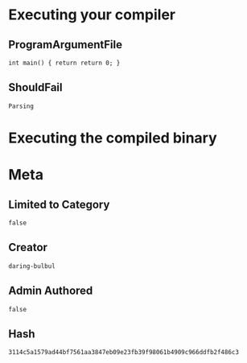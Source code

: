 # Executing your compiler

## ProgramArgumentFile

```
int main() { return return 0; }
```

## ShouldFail

```
Parsing
```

# Executing the compiled binary

# Meta

## Limited to Category

```
false
```

## Creator

```
daring-bulbul
```

## Admin Authored

```
false
```

## Hash

```
3114c5a1579ad44bf7561aa3847eb09e23fb39f98061b4909c966ddfb2f486c3
```
